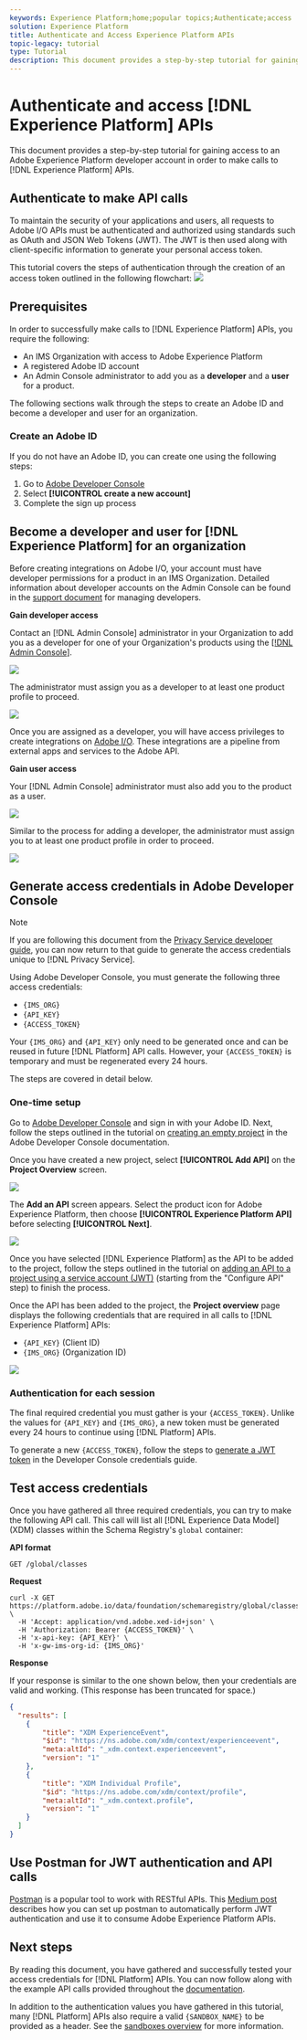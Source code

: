 ```yaml
---
keywords: Experience Platform;home;popular topics;Authenticate;access
solution: Experience Platform
title: Authenticate and Access Experience Platform APIs
topic-legacy: tutorial
type: Tutorial
description: This document provides a step-by-step tutorial for gaining access to an Adobe Experience Platform developer account in order to make calls to Experience Platform APIs. 
---
```


# Authenticate and access [!DNL Experience Platform] APIs

This document provides a step-by-step tutorial for gaining access to an Adobe Experience Platform developer account in order to make calls to [!DNL Experience Platform] APIs. 

## Authenticate to make API calls

To maintain the security of your applications and users, all requests to Adobe I/O APIs must be authenticated and authorized using standards such as OAuth and JSON Web Tokens (JWT). The JWT is then used along with client-specific information to generate your personal access token.

This tutorial covers the steps of authentication through the creation of an access token outlined in the following flowchart:
![](images/authentication/authentication-flowchart.png)

## Prerequisites

In order to successfully make calls to [!DNL Experience Platform] APIs, you require the following:

* An IMS Organization with access to Adobe Experience Platform
* A registered Adobe ID account
* An Admin Console administrator to add you as a **developer** and a **user** for a product.

The following sections walk through the steps to create an Adobe ID and become a developer and user for an organization.

### Create an Adobe ID

If you do not have an Adobe ID, you can create one using the following steps:

1. Go to [Adobe Developer Console](https://console.adobe.io)
2. Select **[!UICONTROL create a new account]**
3. Complete the sign up process

## Become a developer and user for [!DNL Experience Platform] for an organization

Before creating integrations on Adobe I/O, your account must have developer permissions for a product in an IMS Organization. Detailed information about developer accounts on the Admin Console can be found in the [support document](https://helpx.adobe.com/enterprise/using/manage-developers.html) for managing developers.

**Gain developer access**

Contact an [!DNL Admin Console] administrator in your Organization to add you as a developer for one of your Organization's products using the [[!DNL Admin Console]](https://adminconsole.adobe.com/).

 ![](images/authentication/assign-developer.png)

The administrator must assign you as a developer to at least one product profile to proceed.

 ![](images/authentication/add-developer.png)

Once you are assigned as a developer, you will have access privileges to create integrations on [Adobe I/O](https://www.adobe.com/go/devs_console_ui). These integrations are a pipeline from external apps and services to the Adobe API.

**Gain user access**

Your [!DNL Admin Console] administrator must also add you to the product as a user. 

![](images/authentication/assign-users.png)

Similar to the process for adding a developer, the administrator must assign you to at least one product profile in order to proceed.

![](images/authentication/assign-user-details.png)

## Generate access credentials in Adobe Developer Console

>[!NOTE]
>
>If you are following this document from the [Privacy Service developer guide](../privacy-service/api/getting-started.md), you can now return to that guide to generate the access credentials unique to [!DNL Privacy Service].

Using Adobe Developer Console, you must generate the following three access credentials:

* `{IMS_ORG}`
* `{API_KEY}`
* `{ACCESS_TOKEN}`

Your `{IMS_ORG}` and `{API_KEY}` only need to be generated once and can be reused in future [!DNL Platform] API calls. However, your `{ACCESS_TOKEN}` is temporary and must be regenerated every 24 hours.

The steps are covered in detail below.

### One-time setup

Go to [Adobe Developer Console](https://www.adobe.com/go/devs_console_ui) and sign in with your Adobe ID. Next, follow the steps outlined in the tutorial on [creating an empty project](https://www.adobe.io/apis/experienceplatform/console/docs.html#!AdobeDocs/adobeio-console/master/projects-empty.md) in the Adobe Developer Console documentation.

Once you have created a new project, select **[!UICONTROL Add API]** on the **Project Overview** screen.

![](images/authentication/add-api-button.png)

The **Add an API** screen appears. Select the product icon for Adobe Experience Platform, then choose **[!UICONTROL Experience Platform API]** before selecting **[!UICONTROL Next]**.

![](images/authentication/add-platform-api.png)

Once you have selected [!DNL Experience Platform] as the API to be added to the project, follow the steps outlined in the tutorial on [adding an API to a project using a service account (JWT)](https://www.adobe.io/apis/experienceplatform/console/docs.html#!AdobeDocs/adobeio-console/master/services-add-api-jwt.md) (starting from the "Configure API" step) to finish the process. 

Once the API has been added to the project, the **Project overview** page displays the following credentials that are required in all calls to [!DNL Experience Platform] APIs:

* `{API_KEY}` (Client ID)
* `{IMS_ORG}` (Organization ID)

![](./images/authentication/api-key-ims-org.png)

### Authentication for each session

The final required credential you must gather is your `{ACCESS_TOKEN}`. Unlike the values for `{API_KEY}` and `{IMS_ORG}`, a new token must be generated every 24 hours to continue using [!DNL Platform] APIs.

To generate a new `{ACCESS_TOKEN}`, follow the steps to [generate a JWT token](https://www.adobe.io/apis/experienceplatform/console/docs.html#!AdobeDocs/adobeio-console/master/credentials.md) in the Developer Console credentials guide.

## Test access credentials

Once you have gathered all three required credentials, you can try to make the following API call. This call will list all [!DNL Experience Data Model] (XDM) classes within the Schema Registry's `global` container:

**API format**

```http
GET /global/classes
```

**Request**

```SHELL
curl -X GET https://platform.adobe.io/data/foundation/schemaregistry/global/classes \
  -H 'Accept: application/vnd.adobe.xed-id+json' \
  -H 'Authorization: Bearer {ACCESS_TOKEN}' \
  -H 'x-api-key: {API_KEY}' \
  -H 'x-gw-ims-org-id: {IMS_ORG}'
```

**Response**

If your response is similar to the one shown below, then your credentials are valid and working. (This response has been truncated for space.)

```JSON
{
  "results": [
    {
        "title": "XDM ExperienceEvent",
        "$id": "https://ns.adobe.com/xdm/context/experienceevent",
        "meta:altId": "_xdm.context.experienceevent",
        "version": "1"
    },
    {
        "title": "XDM Individual Profile",
        "$id": "https://ns.adobe.com/xdm/context/profile",
        "meta:altId": "_xdm.context.profile",
        "version": "1"
    }
  ]
}
```

## Use Postman for JWT authentication and API calls

[Postman](https://www.postman.com/) is a popular tool to work with RESTful APIs. This [Medium post](https://medium.com/adobetech/using-postman-for-jwt-authentication-on-adobe-i-o-7573428ffe7f) describes how you can set up postman to automatically perform JWT authentication and use it to consume Adobe Experience Platform APIs.

## Next steps

By reading this document, you have gathered and successfully tested your access credentials for [!DNL Platform] APIs. You can now follow along with the example API calls provided throughout the [documentation](../landing/documentation/overview.md).

In addition to the authentication values you have gathered in this tutorial, many [!DNL Platform] APIs also require a valid `{SANDBOX_NAME}` to be provided as a header. See the [sandboxes overview](../sandboxes/home.md) for more information.